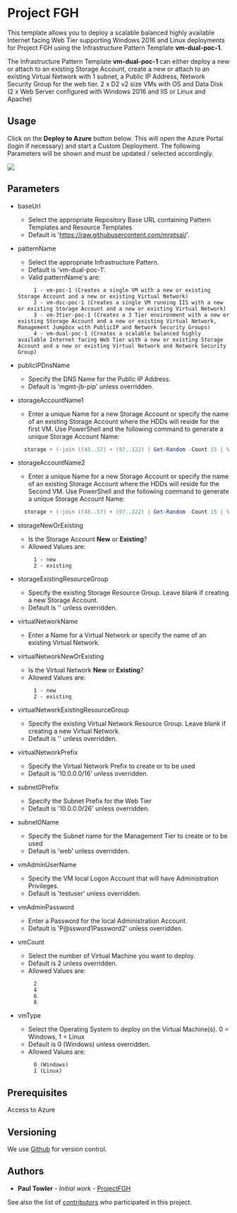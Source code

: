 # Project FGH

This template allows you to deploy a scalable balanced highly available Internet facing Web Tier supporting Windows 2016 and Linux deployments for Project FGH using the Infrastructure Pattern Template **vm-dual-poc-1**. 

The Infrastructure Pattern Template **vm-dual-poc-1** can either deploy a new or attach to an existing Storage Account, create a new or attach to an existing Virtual Network with 1 subnet, a Public IP Address, Network Security Group for the web tier. 2 x D2 v2 size VMs with OS and Data Disk (2 x Web Server configured with Windows 2016 and IIS or Linux and Apache)

## Usage

Click on the **Deploy to Azure** button below. This will open the Azure Portal (login if necessary) and start a Custom Deployment. The following Parameters will be shown and must be updated / selected accordingly. 

<a href="https://portal.azure.com/#create/Microsoft.Template/uri/https%3A%2F%2Fraw.githubusercontent.com%2Fmrptsai%2FProjectFGH%2Fnew%2Fazuredeploy.json" target="_blank">
    <img src="http://azuredeploy.net/deploybutton.png"/>
</a>

## Parameters

- baseUrl
  - Select the appropriate Repository Base URL containing Pattern Templates and Resource Templates
  - Default is 'https://raw.githubusercontent.com/mrptsai/'.

- patternName
  - Select the appropriate Infrastructure Pattern.
  - Default is 'vm-dual-poc-1'.
  - Valid patternName's are:
  ```
       1 - vm-poc-1 (Creates a single VM with a new or existing Storage Account and a new or existing Virtual Network)
       2 - vm-dsc-poc-1 (Creates a single VM running IIS with a new or existing Storage Account and a new or existing Virtual Network)
       3 - vm-3tier-poc-1 (Creates a 3 Tier environment with a new or existing Storage Account and a new or existing Virtual Network, Management Jumpbox with PublicIP and Network Security Groups)
       4 - vm-dual-poc-1 (Creates a scalable balanced highly available Internet facing Web Tier with a new or existing Storage Account and a new or existing Virtual Network and Network Security Group)
  ```
  
- publicIPDnsName
  - Specify the DNS Name for the Public IP Address.
  - Default is 'mgmt-jb-pip' unless overridden.

- storageAccountName1
  - Enter a unique Name for a new Storage Account or specify the name of an existing Storage Account where the HDDs will reside for the first VM. Use PowerShell and the following command to generate a unique Storage Account Name:
  
  ```PowerShell
	storage + (-join ((48..57) + (97..122) | Get-Random -Count 15 | % {[char]$_}))
  ```

- storageAccountName2
  - Enter a unique Name for a new Storage Account or specify the name of an existing Storage Account where the HDDs will reside for the Second VM. Use PowerShell and the following command to generate a unique Storage Account Name:
  
  ```PowerShell
	storage + (-join ((48..57) + (97..122) | Get-Random -Count 15 | % {[char]$_}))
  ```
  
- storageNewOrExisting
  - Is the Storage Account **New** or **Existing**?
  - Allowed Values are:
  ```
       1 - new
       2 - existing
  ```
 
- storageExistingResourceGroup
  - Specify the existing Storage Resource Group. Leave blank if creating a new Storage Account.
  - Default is '' unless overridden.

- virtualNetworkName
  - Enter a Name for a Virtual Network or specify the name of an existing Virtual Network.

- virtualNetworkNewOrExisting
  - Is the Virtual Network **New** or **Existing**?
  - Allowed Values are:
  ```
       1 - new
       2 - existing
  ```
  
- virtualNetworkExistingResourceGroup
  - Specify the existing Virtual Network Resource Group. Leave blank if creating a new Virtual Network.
  - Default is '' unless overridden.
  
- virtualNetworkPrefix
  - Specify the Virtual Network Prefix to create or to be used
  - Default is '10.0.0.0/16' unless overridden.
  
- subnet0Prefix
  - Specify the Subnet Prefix for the Web Tier
  - Default is '10.0.0.0/26' unless overridden.

- subnet0Name
  - Specify the Subnet name for the Management Tier to create or to be used
  - Default is 'web' unless overridden.
  
- vmAdminUserName
  - Specify the VM local Logon Account that will have Administration Privileges.
  - Default is 'testuser' unless overridden.
 
- vmAdminPassword
  - Enter a Password for the local Administration Account.
  - Default is 'P@ssword1Password2' unless overridden.
 
- vmCount
  - Select the number of Virtual Machine you want to deploy.
  - Default is 2 unless overridden.
  - Allowed Values are:
  ```
       2
       4
       6
       8
  ```
  
- vmType
  - Select the Operating System to deploy on the Virtual Machine(s). 0 = Windows, 1 = Linux
  - Default is 0 (Windows) unless overridden.
  - Allowed Values are:
  ```
       0 (Windows)
       1 (Linux)
  ```

## Prerequisites

Access to Azure

## Versioning

We use [Github](http://github.com/) for version control.

## Authors

* **Paul Towler** - *Initial work* - [ProjectFGH](https://github.com/mrptsai/ProjectFGH)

See also the list of [contributors](https://github.com/mrptsai/ProjectFGH/graphs/contributors) who participated in this project.
